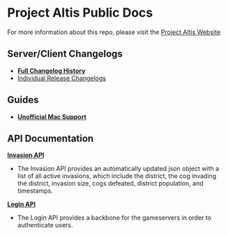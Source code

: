 **Project Altis Public Docs**
=========================

For more information about this repo, please visit the [Project Altis Website](https://www.projectaltis.com/)

Server/Client Changelogs
-------
- **[Full Changelog History](changelog.md)**
- [Individual Release Changelogs](changelogs/)

Guides
-------
- **[Unofficial Mac Support](MacSupport.md)**

API Documentation
-------
 **[Invasion API](InvasionAPI.md)**

 - The Invasion API provides an automatically updated json object with a list of all active invasions, which include the district, the cog invading the district, invasion size, cogs defeated, district population, and timestamps.

**[Login API](LoginAPI.md)**

- The Login API provides a backbone for the gameservers in order to authenticate users.
